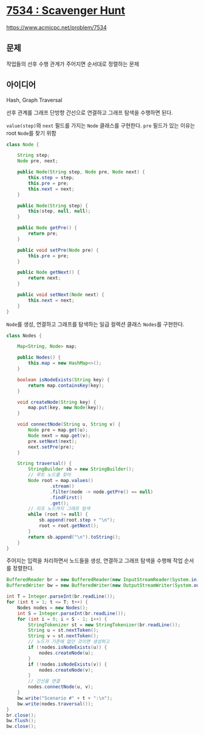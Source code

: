 # [7534 : Scavenger Hunt](https://www.acmicpc.net/problem/7534)
https://www.acmicpc.net/problem/7534

## 문제
작업들의 선후 수행 관계가 주어지면 순서대로 정렬하는 문제

## 아이디어
Hash, Graph Traversal

선후 관계를 그래프 단방향 간선으로 연결하고 그래프 탐색을 수행하면 된다.

`value(step)`와 `next` 필드를 가지는 `Node` 클래스를 구현한다. `pre` 필드가 있는 이유는 root `Node`를 찾기 위함
```java
class Node {

    String step;
    Node pre, next;

    public Node(String step, Node pre, Node next) {
        this.step = step;
        this.pre = pre;
        this.next = next;
    }

    public Node(String step) {
        this(step, null, null);
    }

    public Node getPre() {
        return pre;
    }

    public void setPre(Node pre) {
        this.pre = pre;
    }

    public Node getNext() {
        return next;
    }

    public void setNext(Node next) {
        this.next = next;
    }
}
```

`Node`를 생성, 연결하고 그래프를 탐색하는 일급 컬렉션 클래스 `Nodes`를 구현한다.
```java
class Nodes {

    Map<String, Node> map;

    public Nodes() {
        this.map = new HashMap<>();
    }

    boolean isNodeExists(String key) {
        return map.containsKey(key);
    }

    void createNode(String key) {
        map.put(key, new Node(key));
    }

    void connectNode(String u, String v) {
        Node pre = map.get(u);
        Node next = map.get(v);
        pre.setNext(next);
        next.setPre(pre);
    }

    String traversal() {
        StringBuilder sb = new StringBuilder();
        // 루트 노드를 찾아
        Node root = map.values()
                .stream()
                .filter(node -> node.getPre() == null)
                .findFirst()
                .get();
        // 리프 노드까지 그래프 탐색
        while (root != null) {
            sb.append(root.step + "\n");
            root = root.getNext();
        }
        return sb.append("\n").toString();
    }
}
```

주어지는 입력을 처리하면서 노드들을 생성, 연결하고 그래프 탐색을 수행해 작업 순서를 정렬한다.
```java
BufferedReader br = new BufferedReader(new InputStreamReader(System.in));
BufferedWriter bw = new BufferedWriter(new OutputStreamWriter(System.out));

int T = Integer.parseInt(br.readLine());
for (int t = 1; t <= T; t++) {
    Nodes nodes = new Nodes();
    int S = Integer.parseInt(br.readLine());
    for (int i = 0; i < S - 1; i++) {
        StringTokenizer st = new StringTokenizer(br.readLine());
        String u = st.nextToken();
        String v = st.nextToken();
        // 노드가 기존에 없던 것이면 생성하고
        if (!nodes.isNodeExists(u)) {
            nodes.createNode(u);
        }
        if (!nodes.isNodeExists(v)) {
            nodes.createNode(v);
        }
        // 간선을 연결
        nodes.connectNode(u, v);
    }
    bw.write("Scenario #" + t + ":\n");
    bw.write(nodes.traversal());
}
br.close();
bw.flush();
bw.close();
```